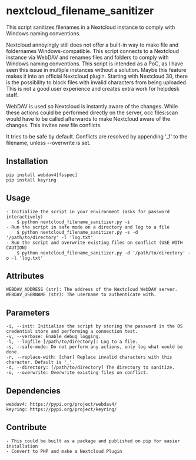 # nextcloud_filename_sanitizer
This script sanitizes filenames in a Nextcloud instance to comply with Windows naming conventions.

Nextcloud annoyingly still does not offer a built-in way to make file and foldernames Windows-compatible.
This script connects to a Nextcloud instance via WebDAV and renames files and folders to comply with Windows naming conventions.
This script is intended as a PoC, as I have seen this issue in multiple instances without a solution.
Maybe this feature makes it into an official Nextcloud plugin.
Starting with Nextcloud 30, there is the possibility to block files with invalid characters from being uploaded.
This is not a good user experience and creates extra work for helpdesk staff.

WebDAV is used so Nextcloud is instantly aware of the changes. While these actions could be performed directly on the server,
occ files:scan would have to be called afterwards to make Nextcloud aware of the changes. This invites new file conflicts.

It tries to be safe by default. Conflicts are resolved by appending '_1' to the filename, unless --overwrite is set.

## Installation
    pip install webdav4[fsspec]
    pip install keyring

## Usage
    - Initialize the script in your environment (asks for password interactively)
        $ python nextcloud_filename_sanitizer.py -i
    - Run the script in safe mode on a directory and log to a file
        $ python nextcloud_filename_sanitizer.py -s -d '/path/to/directory' -l 'log.txt'
    - Run the script and overwrite existing files on conflict (USE WITH CAUTION)
        $ python nextcloud_filename_sanitizer.py -d '/path/to/directory' -o -l 'log.txt'

## Attributes
    WEBDAV_ADDRESS (str): The address of the Nextcloud WebDAV server.
    WEBDAV_USERNAME (str): The username to authenticate with.

## Parameters
    -i, --init: Initialize the script by storing the password in the OS credential store and performing a connection test.
    -v, --verbose: Enable debug logging.
    -l, --logfile [/path/to/directory]: Log to a file.
    -s, --safe-mode: Do not perform any actions, only log what would be done.
    -r, --replace-with: [char] Replace invalid characters with this character. Default is '_'.
    -d, --directory: [/path/to/directory] The directory to sanitize.
    -o, --overwrite: Overwrite existing files on conflict.

## Dependencies
    webdav4: https://pypi.org/project/webdav4/
    keyring: https://pypi.org/project/keyring/

## Contribute
    - This could be built as a package and published on pip for easier installation
    - Convert to PHP and make a Nextcloud Plugin

